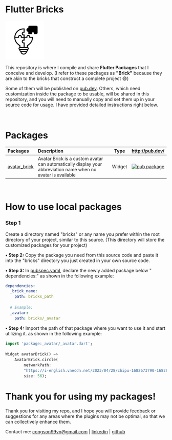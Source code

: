 # Flutter Bricks

<a href="https://github.com/congson99/bricks"><img src="https://github.com/congson99/bricks/blob/master/assets/icons/app_icon.png?raw=true" alt="Icon" width="120"></a>

This repository is where I compile and share **Flutter Packages** that I conceive and develop. (I
refer to these packages as **"Brick"** because they are akin to the bricks that construct a complete
project :smile:)

Some of them will be published on [pub.dev](http://pub.dev/). Others, which need customization inside the package to be usable, will be shared in this repository, and you will need to manually copy and
set them up in your source code for usage. I have provided detailed instructions right below.

<br />

# Packages

| Packages                                                     | Description                                                                                                  | Type |                                             http://pub.dev/                                              | 
|:----------------------------------------------------------|:-------------------------------------------------------------------------------------------------------------|:----:|:---------------------------------------------------------------------------------------------------------:|
| [avatar_brick](https://github.com/congson99/avatar_brick) | Avatar Brick is a custom avatar can automatically display your abbreviation name when no avatar is available |Widget| [![pub package](https://img.shields.io/badge/pub.dev-v0.1.5-blue)](https://pub.dev/packages/avatar_brick) |
<br />

# How to use local packages

### Step 1 
Create a directory named "bricks" or any name you prefer within the root directory of
your project, similar to this source. (This directory will store the customized packages for your
project)

**• Step 2:** Copy the package you need from this source code and paste it into the "bricks"
directory you just created in your own source code.

**• Step 3:** In [pubspec.yaml](./pubspec.yaml), declare the newly added package below "
dependencies:"
as shown in the following example:

```yaml
dependencies:
  _brick_name:
    path: bricks_path

  # Example:
  _avatar:
    path: bricks/_avatar
```

**• Step 4:** Import the path of that package where you want to use it and start utilizing it. as
shown in the following example:

```dart
import 'package:_avatar/_avatar.dart';

Widget avatarBrick() =>
    AvatarBrick.circle(
        networkPath:
        "https://i-english.vnecdn.net/2023/04/28/chipu-1682673790-1682673805-6534-1682673939.png",
        size: 56);
```

# Thank you for using my packages!

Thank you for visiting my repo, and I hope you will provide feedback or suggestions for any areas
where the plugins may not be optimal, so that we can collectively enhance them.

Contact me: [congson99vn@gmail.com](mailto:congson99vn@gmail.com)
| [linkedin](https://www.linkedin.com/in/congson/) | [github](https://github.com/congson99)